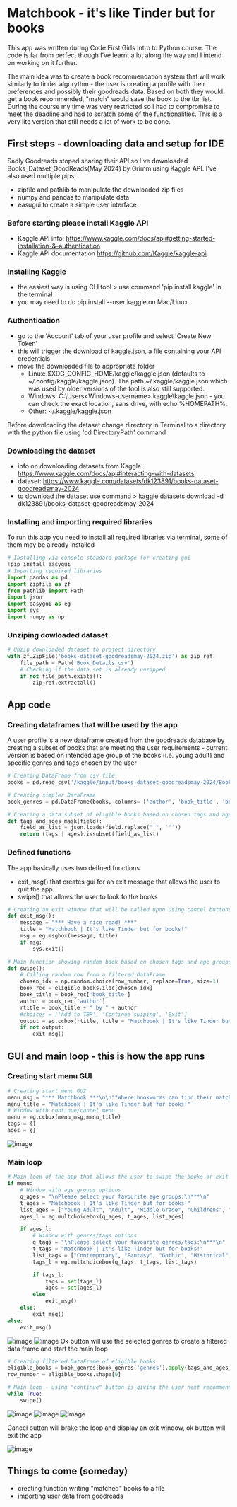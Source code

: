 # Matchbook - it's like Tinder but for books
This app was written during Code First Girls Intro to Python course. The code is far from perfect though I've learnt a lot along the way and I intend on working on it further.

The main idea was to create a book recommendation system that will work similarly to tinder algorythm - the user is creating a profile with their preferences and possibly their goodreads data. Based on both they would get a book recommended, "match" would save the book to the tbr list. During the course my time was very restricted so I had to compromise to meet the deadline and had to scratch some of the functionalities. This is a very lite version that still needs a lot of work to be done.

## First steps - downloading data and setup for IDE
Sadly Goodreads stoped sharing their API so I've downloaded Books_Dataset_GoodReads(May 2024) by Grimm using Kaggle API. I've also used multiple pips:
- zipfile and pathlib to manipulate the downloaded zip files
- numpy and pandas to manipulate data
- easugui to create a simple user interface

### Before starting please install Kaggle API
- Kaggle API info: https://www.kaggle.com/docs/api#getting-started-installation-&-authentication
- Kaggle API documentation https://github.com/Kaggle/kaggle-api

### Installing Kaggle
- the easiest way is using CLI tool > use command 'pip install kaggle' in the terminal
- you may need to do pip install --user kaggle on Mac/Linux
  
### Authentication
- go to the 'Account' tab of your user profile and select 'Create New Token'
- this will trigger the download of kaggle.json, a file containing your API credentials
- move the downloaded file to appropriate folder
  - Linux: $XDG_CONFIG_HOME/kaggle/kaggle.json (defaults to ~/.config/kaggle/kaggle.json). The path ~/.kaggle/kaggle.json which was used by older versions of the tool is also still supported.
  - Windows: C:\Users\<Windows-username>\.kaggle\kaggle.json - you can check the exact location, sans drive, with echo %HOMEPATH%.
  - Other: ~/.kaggle/kaggle.json

Before downloading the dataset change directory in Terminal to a directory with the python file using 'cd DirectoryPath' command

### Downloading the dataset
- info on downloading datasets from Kaggle: https://www.kaggle.com/docs/api#interacting-with-datasets
- dataset: https://www.kaggle.com/datasets/dk123891/books-dataset-goodreadsmay-2024
- to download the dataset use command > kaggle datasets download -d dk123891/books-dataset-goodreadsmay-2024

### Installing and importing required libraries
To run this app you need to install all required libraries via terminal, some of them may be already installed
```python
# Installing via console standard package for creating gui
!pip install easygui
# Importing required libraries
import pandas as pd
import zipfile as zf
from pathlib import Path
import json
import easygui as eg
import sys
import numpy as np
```
### Unziping dowloaded dataset 

```python
# Unzip downloaded dataset to project directory
with zf.ZipFile('books-dataset-goodreadsmay-2024.zip') as zip_ref:
    file_path = Path('Book_Details.csv')
    # Checking if the data set is already unzipped
    if not file_path.exists():
        zip_ref.extractall()
```
## App code

### Creating dataframes that will be used by the app
A user profile is a new dataframe created from the goodreads database by creating a subset of books that are meeting the user requirements - current version is based on intended age group of the books (i.e. young adult) and specific genres and tags chosen by the user

```python
# Creating DataFrame from csv file
books = pd.read_csv('/kaggle/input/books-dataset-goodreadsmay-2024/Book_Details.csv',index_col=0)

# Creating simpler DataFrame
book_genres = pd.DataFrame(books, columns= ['author', 'book_title', 'book_details', 'num pages', 'genres'])

# Creating a data subset of eligible books based on chosen tags and age groups
def tags_and_ages_mask(field):
    field_as_list = json.loads(field.replace("'", '"'))
    return (tags | ages).issubset(field_as_list)
```

### Defined functions

The app basically uses two deifned functions

- exit_msg() that creates gui for an exit message that allows the user to quit the app
- swipe() that allows the user to look fo the books

```python
# Creating an exit window that will be called upon using cancel buttons
def exit_msg():
    message = "*** Have a nice read! ***"
    title = "Matchbook | It's like Tinder but for books!"
    msg = eg.msgbox(message, title)
    if msg:
        sys.exit()

# Main function showing random book based on chosen tags and age groups with GUI
def swipe():
    # Calling random row from a filtered DataFrame
    chosen_idx = np.random.choice(row_number, replace=True, size=1)
    book_rec = eligible_books.iloc[chosen_idx]
    book_title = book_rec['book_title']
    author = book_rec['author']
    rtitle = book_title + " by " + author
    #choices = ['Add to TBR', 'Continue swiping', 'Exit']
    output = eg.ccbox(rtitle, title = "Matchbook | It's like Tinder but for books!")
    if not output:
        exit_msg()
```

## GUI and main loop - this is how the app runs

### Creating start menu GUI

```python
# Creating start menu GUI
menu_msg = "*** Matchbook ***\n\n""Where bookworms can find their match!"
menu_title = "Matchbook | It's like Tinder but for books!"
# Window with continue/cancel menu
menu = eg.ccbox(menu_msg,menu_title)
tags = {}
ages = {}
```
![image](https://github.com/user-attachments/assets/332a0e50-df29-4c6a-8123-88be812decfc)

### Main loop
```python
# Main loop of the app that allows the user to swipe the books or exit the app
if menu:
    # Window with age groups options
    q_ages = "\nPlease select your favourite age groups:\n***\n"
    t_ages = "Matchbook | It's like Tinder but for books!"
    list_ages = ["Young Adult", "Adult", "Middle Grade", "Childrens", "New Adult"]
    ages_l = eg.multchoicebox(q_ages, t_ages, list_ages)

    if ages_l:
        # Window with genres/tags options
        q_tags = "\nPlease select your favourite genres/tags:\n***\n"
        t_tags = "Matchbook | It's like Tinder but for books!"
        list_tags = ["Contemporary", "Fantasy", "Gothic", "Historical", "Horror", "Literary Fiction", "Memoir", "Mythology", "Mystery", "Nonfiction", "Poetry", "Political", "Romance", "Science Fiction", "Thriller"]
        tags_l = eg.multchoicebox(q_tags, t_tags, list_tags)

        if tags_l:
            tags = set(tags_l)
            ages = set(ages_l)
        else:
            exit_msg()
    else:
        exit_msg()
else:
    exit_msg()
```
![image](https://github.com/user-attachments/assets/979423f1-1f3d-4f8d-a063-5c1fbc9813a2)
![image](https://github.com/user-attachments/assets/aa298caa-535d-475a-8902-736be1fb541b)
Ok button will use the selected genres to create a filtered data frame and start the main loop

```python
# Creating filtered DataFrame of eligible books
eligible_books = book_genres[book_genres['genres'].apply(tags_and_ages_mask)]
row_number = eligible_books.shape[0]

# Main loop - using "continue" button is giving the user next recommendation
while True:
    swipe()
```

![image](https://github.com/user-attachments/assets/9cde7b61-aadf-45db-bbec-9635e1211224)
![image](https://github.com/user-attachments/assets/a5d3e1db-cdaa-4aff-9b16-b40ed608813e)
![image](https://github.com/user-attachments/assets/2a782ea1-e894-4e2b-8c76-a3ad009affaf)

Cancel button will brake the loop and display an exit window, ok button will exit the app

![image](https://github.com/user-attachments/assets/a0d130d2-cb47-4db2-a22a-4c9494cb1e3f)

## Things to come (someday)
- creating function writing "matched" books to a file
- importing user data from goodreads





